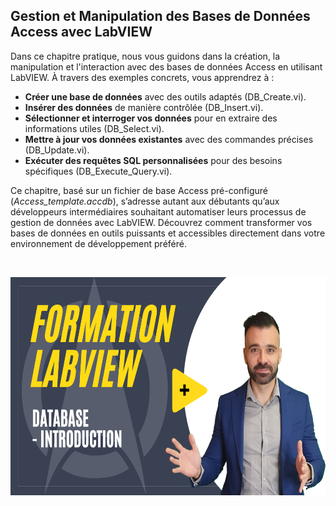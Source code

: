 <h2 dir="auto" id="h_204237571151655104512005">Gestion et Manipulation des Bases de Donn&eacute;es Access avec LabVIEW</h2>
<p>Dans ce chapitre pratique, nous vous guidons dans la cr&eacute;ation, la manipulation et l'interaction avec des bases de donn&eacute;es Access en utilisant LabVIEW. &Agrave; travers des exemples concrets, vous apprendrez &agrave; :</p>
<ul>
<li><strong>Cr&eacute;er une base de donn&eacute;es</strong> avec des outils adapt&eacute;s (DB_Create.vi).</li>
<li><strong>Ins&eacute;rer des donn&eacute;es</strong> de mani&egrave;re contr&ocirc;l&eacute;e (DB_Insert.vi).</li>
<li><strong>S&eacute;lectionner et interroger vos donn&eacute;es</strong> pour en extraire des informations utiles (DB_Select.vi).</li>
<li><strong>Mettre &agrave; jour vos donn&eacute;es existantes</strong> avec des commandes pr&eacute;cises (DB_Update.vi).</li>
<li><strong>Ex&eacute;cuter des requ&ecirc;tes SQL personnalis&eacute;es</strong> pour des besoins sp&eacute;cifiques (DB_Execute_Query.vi).</li>
</ul>
<p>Ce chapitre, bas&eacute; sur un fichier de base Access pr&eacute;-configur&eacute; (<em>Access_template.accdb</em>), s&rsquo;adresse autant aux d&eacute;butants qu&rsquo;aux d&eacute;veloppeurs interm&eacute;diaires souhaitant automatiser leurs processus de gestion de donn&eacute;es avec LabVIEW. D&eacute;couvrez comment transformer vos bases de donn&eacute;es en outils puissants et accessibles directement dans votre environnement de d&eacute;veloppement pr&eacute;f&eacute;r&eacute;.</p>
<p dir="auto"><br /><span></span></p>
<p dir="auto"><a href="https://youtu.be/9kIG-NOfbSQ"><img src="https://github.com/Technologies-de-France/Formation-LabVIEW/blob/main/M%20-%201%20-%20Data%20Save%20-%20Database%20%20-%20Introduction/Introduction.png?raw=true" alt="" width="620" height="349" /></a></p>
<p>&nbsp;</p>
<p></p>
<p></p>
